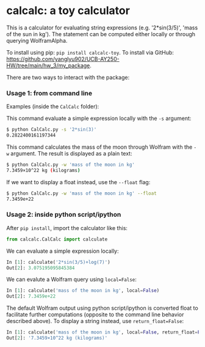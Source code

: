 # calcalc: a toy calculator

This is a calculator for evaluating string expressions (e.g. '2*sin(3/5)', 'mass of the sun in kg'). The statement can be computed either locally or through querying WolframAlpha. 

To install using pip: `pip install calcalc-toy`. To install via GitHub: https://github.com/yanglyu902/UCB-AY250-HW/tree/main/hw_3/my_package.

There are two ways to interact with the package:

### Usage 1: from command line

Examples (inside the `CalCalc` folder): 

This command evaluate a simple expression locally with the `-s` argument:

```bash
$ python CalCalc.py -s '2*sin(3)'
0.2822400161197344
```

This command calculates the mass of the moon through Wolfram with the `-w` argument. The result is displayed as a plain text:

```bash
$ python CalCalc.py -w 'mass of the moon in kg'
7.3459×10^22 kg (kilograms)
```

If we want to display a float instead, use the `--float` flag:

```bash
$ python CalCalc.py -w 'mass of the moon in kg' --float
7.3459e+22
```

### Usage 2: inside python script/ipython

After `pip install`, import the calculator like this:

```python
from calcalc.CalCalc import calculate
```

We can evaluate a simple expression locally:

```python
In [1]: calculate('2*sin(3/5)+log(7)')
Out[2]: 3.075195095845384
```

We can evalute a Wolfram query using `local=False`:

```python
In [1]: calculate('mass of the moon in kg', local=False)
Out[2]: 7.3459e+22
```

The default Wolfram output using python script/ipython is converted float to facilitate further computations (opposite to the command line behavior described above). To display a string instead, use `return_float=False`:

```python
In [1]: calculate('mass of the moon in kg', local=False, return_float=False)
Out[2]: '7.3459×10^22 kg (kilograms)'
```

